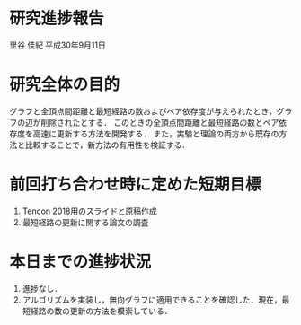 研究進捗報告
================
里谷 佳紀
平成30年9月11日







# 研究全体の目的

グラフと全頂点間距離と最短経路の数およびペア依存度が与えられたとき，グラフの辺が削除されたとする．
このときの全頂点間距離と最短経路の数とペア依存度を高速に更新する方法を開発する．
また，実験と理論の両方から既存の方法と比較することで，新方法の有用性を検証する．

# 前回打ち合わせ時に定めた短期目標

1.  Tencon 2018用のスライドと原稿作成
2.  最短経路の更新に関する論文の調査

# 本日までの進捗状況

1.  進捗なし．
2.  アルゴリズムを実装し，無向グラフに適用できることを確認した．現在，最短経路の数の更新の方法を模索している．
